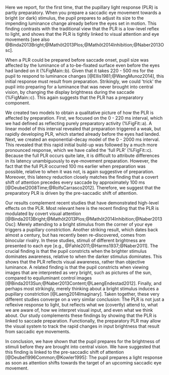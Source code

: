 Here we report, for the first time, that the pupillary light response (PLR) is partly preparatory. When you prepare a saccadic eye movement towards a bright (or dark) stimulus, the pupil prepares to adjust its size to the impending luminance change already before the eyes set in motion. This finding contrasts with the traditional view that the PLR is a low-level reflex to light, and shows that the PLR is tightly linked to visual attention and eye movements [see also @Binda2013Bright;@Mathôt2013Plos;@Mathôt2014Inhibition;@Naber2013Osc].

When a PLR could be prepared before saccade onset, pupil size was affected by the luminance of a to-be-fixated surface even before the eyes had landed on it (%FigMain::b). Given that it takes 220 - 500 ms for the pupil to respond to luminance changes [@Ellis1981;@WangMunoz2014], this initial response must result from preparation. Strikingly, we could 'trick' the pupil into preparing for a luminance that was never brought into central vision, by changing the display brightness during the saccade (%FigMain::c). This again suggests that the PLR has a preparatory component.

We created two models to obtain a qualitative picture of how the PLR is affected by preparation. First, we focused on the 0 - 220 ms interval, which we had defined as reflecting purely preparatory activity (%FigFit::a). A linear model of this interval revealed that preparation triggered a weak, but rapidly developing PLR, which started already before the eyes had landed. Next, we created an exponential-decay model of the 0 - 2000 ms interval. This revealed that this rapid initial build-up was followed by a much more pronounced response, which we have called the 'full PLR' (%FigFit::c). Because the full PLR occurs quite late, it is difficult to attribute differences in its latency unambiguously to eye-movement preparation. However, the fact that the full PLR occurred 100 ms earlier when preparation was possible, relative to when it was not, is again suggestive of preparation. Moreover, this latency reduction closely matches the finding that a covert shift of attention precedes every saccade by approximately 100 ms [@Deubel2008Time;@RolfsCarrasco2012]. Therefore, we suggest that the preparatory PLR is driven by the pre-saccadic shift of attention.

Our results complement recent studies that have demonstrated high-level effects on the PLR. Most relevant here is the recent finding that the PLR is modulated by covert visual attention [@Binda2013Bright;@Mathôt2013Plos;@Mathôt2014Inhibition;@Naber2013Osc]: Merely attending to a bright stimulus from the corner of your eye triggers a pupillary constriction. Another striking result, which dates back almost a century, but has recently been re-discovered, comes from binocular rivalry. In these studies, stimuli of different brightness are presented to each eye [e.g., @Fahle2011;@Harms1937;@Naber2011]. The crucial finding is that the pupil constricts when the brighter stimulus dominates awareness, relative to when the darker stimulus dominates. This shows that the PLR reflects visual awareness, rather than objective luminance. A related finding is that the pupil constricts when viewing images that are interpreted as very bright, such as pictures of the sun, compared to equiluminant control images [@Binda2013Sun;@Naber2013Content;@LaengEndestad2012]. Finally, and perhaps most strikingly, merely thinking about a bright stimulus induces a pupillary constriction [@Laeng2014Imaginary]. Taken together, these very different studies converge on a very similar conclusion: The PLR is not just a reflexive response to light, but reflects what we (covertly) attend to, what we are aware of, how we interpret visual input, and even what we think about. Our study complements these findings by showing that the PLR is linked to saccade preparation. Functionally, the preparatory PLR may allow the visual system to track the rapid changes in input brightness that result from saccadic eye movements.

In conclusion, we have shown that the pupil prepares for the brightness of stimuli before they are brought into central vision. We have suggested that this finding is linked to the pre-saccadic shift of attention [@Deubel1996Common;@Kowler1995]: The pupil prepares a light response as soon as attention shifts towards the target of an upcoming saccadic eye movement.
